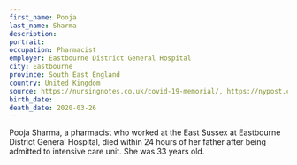 ```yaml
---
first_name: Pooja
last_name: Sharma
description: 
portrait: 
occupation: Pharmacist
employer: Eastbourne District General Hospital
city: Eastbourne
province: South East England
country: United Kingdom
source: https://nursingnotes.co.uk/covid-19-memorial/, https://nypost.com/2020/03/28/heathrow-worker-daughter-die-from-coronavirus-within-a-day-of-each-other/, https://www.mirror.co.uk/news/uk-news/coronavirus-kills-heathrow-worker-61-21769780, https://www.pharmacy.biz/pharmacist-succumbs-to-covid-19-hours-after-virus-takes-life-of-father/
birth_date: 
death_date: 2020-03-26
---
```


Pooja Sharma, a pharmacist who worked at the East Sussex at Eastbourne District General Hospital, died within 24 hours of her father after being admitted to intensive care unit. She was 33 years old.